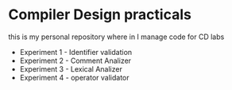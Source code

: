 # Compiler Design practicals

this is my personal repository where in I manage code for CD labs

* Experiment 1 - Identifier validation
* Experiment 2 - Comment Analizer
* Experiment 3 - Lexical Analizer
* Experiment 4 - operator validator

